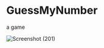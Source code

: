 # GuessMyNumber
a game

![Screenshot (201)](https://user-images.githubusercontent.com/78782644/108049850-cfcd8c00-706e-11eb-954d-cb39ec0bb98b.png)
